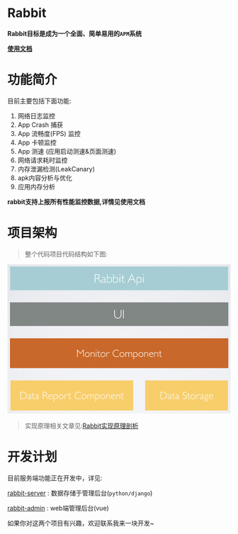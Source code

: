 # Rabbit

**Rabbit目标是成为一个全面、简单易用的`APM`系统**

**[使用文档](./documents/README.md)**

# 功能简介

目前主要包括下面功能:

1. 网络日志监控
2. App Crash 捕获
3. App 流畅度(FPS) 监控
4. App 卡顿监控
5. App 测速 (应用启动测速&页面测速)
6. 网络请求耗时监控
7. 内存泄漏检测(LeakCanary)
8. apk内容分析与优化
9. 应用内存分析

**rabbit支持上报所有性能监控数据,详情见使用文档**

# 项目架构

>整个代码项目代码结构如下图:

![](picture/rabbit-client-arc.png)


>实现原理相关文章见:[Rabbit实现原理剖析](https://github.com/SusionSuc/AdvancedAndroid/blob/master/Rabbit%E5%AE%9E%E7%8E%B0%E5%8E%9F%E7%90%86%E5%89%96%E6%9E%90/README.md)

# 开发计划

目前服务端功能正在开发中，详见:

[rabbit-server](https://github.com/SusionSuc/rabbit-server) : 数据存储于管理后台(`python/django`)

[rabbit-admin](https://github.com/SusionSuc/rabbit-admin) : web端管理后台(vue)

如果你对这两个项目有兴趣，欢迎联系我来一块开发~